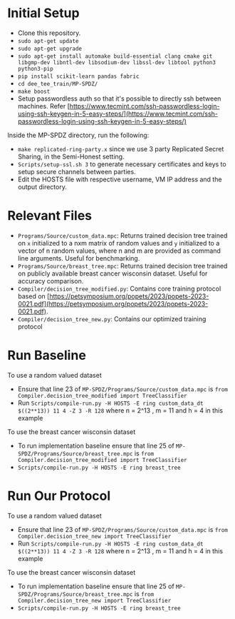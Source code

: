 # Initial Setup
- Clone this repository.
- `sudo apt-get update`
- `sudo apt-get upgrade`
- `sudo apt-get install automake build-essential clang cmake git libgmp-dev libntl-dev libsodium-dev libssl-dev libtool python3 python3-pip`
- `pip install scikit-learn pandas fabric`
- `cd dee_tee_train/MP-SPDZ/`
- `make boost`
- Setup passwordless auth so that it's possible to directly ssh between machines. Refer [https://www.tecmint.com/ssh-passwordless-login-using-ssh-keygen-in-5-easy-steps/](https://www.tecmint.com/ssh-passwordless-login-using-ssh-keygen-in-5-easy-steps/)

Inside the MP-SPDZ directory, run the following:
- `make replicated-ring-party.x` since we use 3 party Replicated Secret Sharing, in the Semi-Honest setting.
- `Scripts/setup-ssl.sh 3` to generate necessary certificates and keys to setup secure channels between parties.
- Edit the HOSTS file with respective username, VM IP address and the output directory.

# Relevant Files
- `Programs/Source/custom_data.mpc`: Returns trained decision tree trained on `x` initialized to a nxm matrix of random values and `y` initialized to a vector of n random values, where n and m are provided as command line arguments. Useful for benchmarking.
- `Programs/Source/breast_tree.mpc`: Returns trained decision tree trained on publicly available breast cancer wisconsin dataset. Useful for accuracy comparison.
- `Compiler/decision_tree_modified.py`: Contains core training protocol based on [https://petsymposium.org/popets/2023/popets-2023-0021.pdf](https://petsymposium.org/popets/2023/popets-2023-0021.pdf).
- `Compiler/decision_tree_new.py`: Contains our optimized training protocol


# Run Baseline
To use a random valued dataset
- Ensure that line 23 of `MP-SPDZ/Programs/Source/custom_data.mpc` is `from Compiler.decision_tree_modified import TreeClassifier`
- Run `Scripts/compile-run.py -H HOSTS -E ring custom_data_dt $((2**13)) 11 4 -Z 3 -R 128` where n = 2^13 , m = 11 and h = 4 in this example

To use the breast cancer wisconsin dataset
- To run implementation baseline ensure that line 25 of `MP-SPDZ/Programs/Source/breast_tree.mpc` is `from Compiler.decision_tree_modified import TreeClassifier`
- `Scripts/compile-run.py -H HOSTS -E ring breast_tree`

# Run Our Protocol

To use a random valued dataset
- Ensure that line 23 of `MP-SPDZ/Programs/Source/custom_data.mpc` is `from Compiler.decision_tree_new import TreeClassifier`
- Run `Scripts/compile-run.py -H HOSTS -E ring custom_data_dt $((2**13)) 11 4 -Z 3 -R 128` where n = 2^13 , m = 11 and h = 4 in this example

To use the breast cancer wisconsin dataset
- To run implementation baseline ensure that line 25 of `MP-SPDZ/Programs/Source/breast_tree.mpc` is `from Compiler.decision_tree_new import TreeClassifier`
- `Scripts/compile-run.py -H HOSTS -E ring breast_tree`
